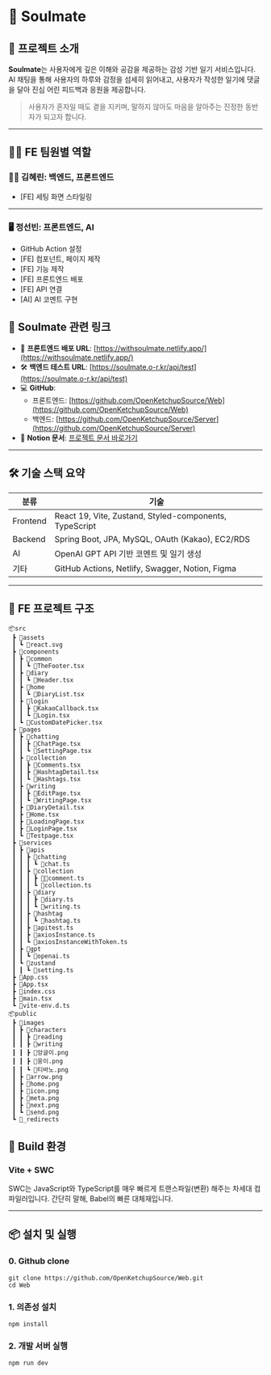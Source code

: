 # 💞 Soulmate

## 🧠 프로젝트 소개

**Soulmate**는 사용자에게 깊은 이해와 공감을 제공하는 감성 기반 일기 서비스입니다.  
AI 채팅을 통해 사용자의 하루와 감정을 섬세히 읽어내고, 사용자가 작성한 일기에 댓글을 달아 진심 어린 피드백과 응원을 제공합니다.  

> 사용자가 혼자일 때도 곁을 지키며, 말하지 않아도 마음을 알아주는 진정한 동반자가 되고자 합니다.

---

## 👯‍♀️ FE 팀원별 역할

### 👩‍💻 김혜린: 백엔드, 프론트엔드
- [FE] 세팅 화면 스타일링

---
### 🖥️ 정선빈: 프론트엔드, AI
- GitHub Action 설정
- [FE] 컴포넌트, 페이지 제작  
- [FE] 기능 제작
- [FE] 프론트엔드 배포  
- [FE] API 연결  
- [AI] AI 코멘트 구현  

## 🔗 Soulmate 관련 링크

- 🔗 **프론트엔드 배포 URL**: [https://withsoulmate.netlify.app/](https://withsoulmate.netlify.app/)
- 🛠️ **백엔드 테스트 URL**: [https://soulmate.o-r.kr/api/test](https://soulmate.o-r.kr/api/test)
- 💻 **GitHub**:
  - 프론트엔드: [https://github.com/OpenKetchupSource/Web](https://github.com/OpenKetchupSource/Web)
  - 백엔드: [https://github.com/OpenKetchupSource/Server](https://github.com/OpenKetchupSource/Server)
- 📘 **Notion 문서**: [프로젝트 문서 바로가기](https://rainbow-uncle-f19.notion.site/1c4e29af6ad5806c903be9dfaa2a4152?pvs=74)

---

## 🛠️ 기술 스택 요약

| 분류 | 기술 |
|------|------|
| Frontend | React 19, Vite, Zustand, Styled-components, TypeScript |
| Backend | Spring Boot, JPA, MySQL, OAuth (Kakao), EC2/RDS |
| AI | OpenAI GPT API 기반 코멘트 및 일기 생성 |
| 기타 | GitHub Actions, Netlify, Swagger, Notion, Figma |

---

## 📁 FE 프로젝트 구조
```
📦src
 ┣ 📂assets
 ┃ ┗ 📜react.svg
 ┣ 📂components
 ┃ ┣ 📂common
 ┃ ┃ ┗ 📜TheFooter.tsx
 ┃ ┣ 📂diary
 ┃ ┃ ┗ 📜Header.tsx
 ┃ ┣ 📂home
 ┃ ┃ ┗ 📜DiaryList.tsx
 ┃ ┣ 📂login
 ┃ ┃ ┣ 📜KakaoCallback.tsx
 ┃ ┃ ┗ 📜Login.tsx
 ┃ ┗ 📜CustomDatePicker.tsx
 ┣ 📂pages
 ┃ ┣ 📂chatting
 ┃ ┃ ┣ 📜ChatPage.tsx
 ┃ ┃ ┗ 📜SettingPage.tsx
 ┃ ┣ 📂collection
 ┃ ┃ ┣ 📜Comments.tsx
 ┃ ┃ ┣ 📜HashtagDetail.tsx
 ┃ ┃ ┗ 📜Hashtags.tsx
 ┃ ┣ 📂writing
 ┃ ┃ ┣ 📜EditPage.tsx
 ┃ ┃ ┗ 📜WritingPage.tsx
 ┃ ┣ 📜DiaryDetail.tsx
 ┃ ┣ 📜Home.tsx
 ┃ ┣ 📜LoadingPage.tsx
 ┃ ┣ 📜LoginPage.tsx
 ┃ ┗ 📜Testpage.tsx
 ┣ 📂services
 ┃ ┣ 📂apis
 ┃ ┃ ┣ 📂chatting
 ┃ ┃ ┃ ┗ 📜chat.ts
 ┃ ┃ ┣ 📂collection
 ┃ ┃ ┃ ┣ 📜comment.ts
 ┃ ┃ ┃ ┗ 📜collection.ts
 ┃ ┃ ┣ 📂diary
 ┃ ┃ ┃ ┣ 📜diary.ts
 ┃ ┃ ┃ ┗ 📜writing.ts
 ┃ ┃ ┣ 📂hashtag
 ┃ ┃ ┃ ┗ 📜hashtag.ts
 ┃ ┃ ┣ 📜apitest.ts
 ┃ ┃ ┣ 📜axiosInstance.ts
 ┃ ┃ ┗ 📜axiosInstanceWithToken.ts
 ┃ ┣ 📂gpt
 ┃ ┃ ┗ 📜openai.ts
 ┃ ┗ 📂zustand
 ┃ ┃ ┗ 📜setting.ts
 ┣ 📜App.css
 ┣ 📜App.tsx
 ┣ 📜index.css
 ┣ 📜main.tsx
 ┗ 📜vite-env.d.ts
📦public
 ┣ 📂images
 ┃ ┣ 📂characters
 ┃ ┃ ┣ 📂reading
 ┃ ┃ ┣ 📂writing
 ┃ ┃ ┣ 📜앙글이.png
 ┃ ┃ ┣ 📜웅이.png
 ┃ ┃ ┗ 📜티바노.png
 ┃ ┣ 📜arrow.png
 ┃ ┣ 📜home.png
 ┃ ┣ 📜icon.png
 ┃ ┣ 📜meta.png
 ┃ ┣ 📜next.png
 ┃ ┗ 📜send.png
 ┗ 📜_redirects
```


## 🧱 Build 환경

### Vite + SWC

SWC는 JavaScript와 TypeScript를 매우 빠르게 트랜스파일(변환) 해주는 차세대 컴파일러입니다.
간단히 말해, Babel의 빠른 대체재입니다.

---

## 📦 설치 및 실행

### 0. Github clone
`git clone https://github.com/OpenKetchupSource/Web.git` <br>
`cd Web`

### 1. 의존성 설치
`npm install`

### 2. 개발 서버 실행
`npm run dev`
